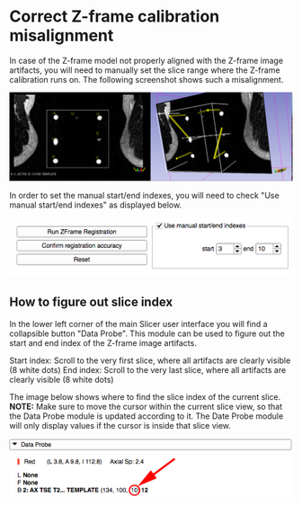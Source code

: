 # Correct Z-frame calibration misalignment

In case of the Z-frame model not properly aligned with the Z-frame image artifacts, you will need to manually set the slice range where the Z-frame calibration runs on. The following screenshot shows such a misalignment.

![](../images/zframe_misaligned.png)

In order to set the manual start/end indexes, you will need to check "Use manual start/end indexes" as displayed below.

![](../images/zframe_calibration_manual_start_end.png)

## How to figure out slice index
In the lower left corner of the main Slicer user interface you will find a collapsible button "Data Probe". This module can be used to figure out the start and end index of the Z-frame image artifacts.

Start index: Scroll to the very first slice, where all artifacts are clearly visible (8 white dots)
End index: Scroll to the very last slice, where all artifacts are clearly visible (8 white dots)

The image below shows where to find the slice index of the current slice. **NOTE:** Make sure to move the cursor within the current slice view, so that the Data Probe module is updated according to it. The Date Probe module will only display values if the cursor is inside that slice view.

![](../images/zframe_dataprobe_slice_index.png)


